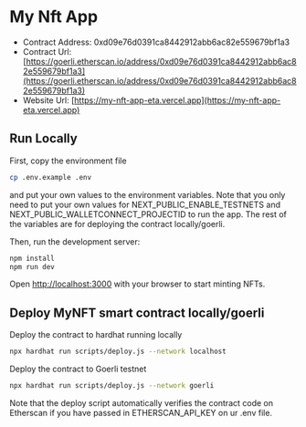 # My Nft App

- Contract Address: 0xd09e76d0391ca8442912abb6ac82e559679bf1a3
- Contract Url: [https://goerli.etherscan.io/address/0xd09e76d0391ca8442912abb6ac82e559679bf1a3](https://goerli.etherscan.io/address/0xd09e76d0391ca8442912abb6ac82e559679bf1a3)
- Website Url: [https://my-nft-app-eta.vercel.app](https://my-nft-app-eta.vercel.app)

## Run Locally

First, copy the environment file

```bash
cp .env.example .env
```

and put your own values to the environment variables. Note that you only need to put your own values for NEXT_PUBLIC_ENABLE_TESTNETS and NEXT_PUBLIC_WALLETCONNECT_PROJECTID to run the app. The rest of the variables are for deploying the contract locally/goerli.

Then, run the development server:

```bash
npm install
npm run dev
```

Open [http://localhost:3000](http://localhost:3000) with your browser to start minting NFTs.

## Deploy MyNFT smart contract locally/goerli

Deploy the contract to hardhat running locally

```bash
npx hardhat run scripts/deploy.js --network localhost
```

Deploy the contract to Goerli testnet

```bash
npx hardhat run scripts/deploy.js --network goerli
```

Note that the deploy script automatically verifies the contract code on Etherscan if you have passed in ETHERSCAN_API_KEY on ur .env file.
